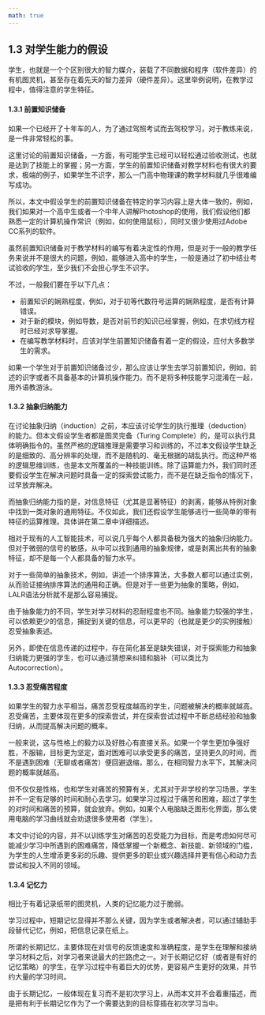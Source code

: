 ```yaml
---
math: true
---
```


## 1.3 对学生能力的假设

学生，也就是一个个区别很大的智力媒介，装载了不同数据和程序（软件差异）的有机图灵机，甚至存在着先天的智力差异（硬件差异）。这里举例说明，在教学过程中，值得注意的学生特征。

#### 1.3.1 前置知识储备

如果一个已经开了十年车的人，为了通过驾照考试而去驾校学习，对于教练来说，是一件非常轻松的事。

这里讨论的前置知识储备，一方面，有可能学生已经可以轻松通过验收测试，也就是达到了技能上的掌握；另一方面，学生的前置知识储备对教学材料也有很大的要求，极端的例子，如果学生不识字，那么一门高中物理课的教学材料就几乎很难编写成功。

所以，本文中假设学生的前置知识储备在特定的学习内容上是大体一致的，例如，我们如果对一个高中生或者一个中年人讲解Photoshop的使用，我们假设他们都熟悉一定的计算机操作常识（例如，如何使用鼠标），同时又很少使用过Adobe CC系列的软件。

虽然前置知识储备对于教学材料的编写有着决定性的作用，但是对于一般的教学任务来说并不是很大的问题，例如，能够进入高中的学生，一般是通过了初中结业考试验收的学生，至少我们不会担心学生不识字。

不过，一般我们要在乎以下几点：

- 前置知识的娴熟程度，例如，对于初等代数符号运算的娴熟程度，是否有计算错误。
- 对于新的模块，例如导数，是否对前节的知识已经掌握，例如，在求切线方程时已经对求导掌握。
- 在编写教学材料时，应该对学生前置知识储备有着一定的假设，应付大多数学生的需求。

如果一个学生对于前置知识储备过少，那么应该让学生去学习前置知识，例如，前述的识字或者不具备基本的计算机操作能力。而不是将多种技能学习混淆在一起，用外语教游泳。

#### 1.3.2 抽象归纳能力

在讨论抽象归纳（induction）之前，本应该讨论学生的执行推理（deduction）的能力。但本文假设学生者都是图灵完备（Turing Complete）的，是可以执行具体明确指令的。虽然严格的逻辑推理是需要学习和训练的，不过本文假设学生缺乏的是细致的、高分辨率的处理，而不是随机的、毫无根据的胡乱执行。而这种严格的逻辑思维训练，也是本文所覆盖的一种技能训练。除了运算能力外，我们同时还要假设学生在解决问题时具备一定的探索尝试能力，而不是在缺乏指令的情况下，过早放弃解决。

而抽象归纳能力指的是，对信息特征（尤其是显著特征）的剥离，能够从特例对象中找到一类对象的通用特征。不仅如此，我们还假设学生能够进行一些简单的带有特征的运算推理。具体讲在第二章中详细描述。

相对于现有的人工智能技术，可以说几乎每个人都具备极为强大的抽象归纳能力。但对于微弱的信号的敏感，从中可以找到通用的抽象规律，或是剥离出共有的抽象特征，却不是每一个人都具备的智力水平。

对于一些简单的抽象技术，例如，讲述一个排序算法，大多数人都可以通过实例，从而验证接纳排序算法的通用和正确。但是对于一些更为抽象的策略，例如，LALR语法分析就不是那么容易捕捉。

由于抽象能力的不同，学生对学习材料的忍耐程度也不同。抽象能力较强的学生，可以依赖更少的信息，捕捉到关键的信息，可以更早的（也就是更少的实例接触）忍受抽象表述。

另外，即使在信息传递的过程中，存在简化甚至是缺失错误，对于探索能力和抽象归纳能力更强的学生，也可以通过猜想来纠错和脑补（可以类比为 Autocorrection）。

#### 1.3.3 忍受痛苦程度

如果学生的智力水平相当，痛苦忍受程度越高的学生，问题被解决的概率就越高。忍受痛苦，主要体现在更多的探索尝试，并在探索尝试过程中不断总结经验和抽象归纳，从而提高解决问题的概率。

一般来说，这与性格上的毅力以及好胜心有直接关系。如果一个学生更加争强好胜，不服输，目标更为坚定，面对困难可以承受更多的痛苦，坚持更久的时间，而不是遇到困难（无聊或者痛苦）便回避退缩，那么，在相同智力水平下，其解决问题的概率就越高。

但不仅仅是性格，也和学生对痛苦的预算有关，尤其对于非学校的学习场景，学生并不一定有足够的时间和耐心去学习。如果学习过程过于痛苦和困难，超过了学生的对时间和痛苦的预算，就会放弃。例如，如果个人电脑缺乏图形化界面，那么使用电脑的学习曲线就会劝退很多使用者（学生）。

本文中讨论的内容，并不以训练学生对痛苦的忍受能力为目标，而是考虑如何尽可能减少学习中所遇到的困难痛苦，降低掌握一个新概念、新技能、新领域的门槛，为学生的人生增添更多彩的乐趣、提供更多的职业或兴趣选择并更有信心和动力去尝试和投入不同的领域。

#### 1.3.4 记忆力

相比于有着记录纸带的图灵机，人类的记忆能力过于脆弱。

学习过程中，短期记忆显得并不那么关键，因为学生或者解决者，可以通过辅助手段替代记忆，例如，把信息记录在纸上。

所谓的长期记忆，主要体现在对信号的反馈速度和准确程度，是学生在理解和接纳学习材料之后，对学习者来说最大的拦路虎之一。对于长期记忆好（或者是有好的记忆策略）的学生，在学习过程中有着巨大的优势，更容易产生更好的效果，并节约大量的学习时间。

由于长期记忆，一般体现在复习而不是初次学习上，从而本文并不会着重描述，而是把有利于长期记忆作为了一个需要达到的目标穿插在初次学习当中。